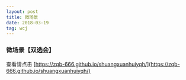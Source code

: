 ```yaml
---
layout: post
title: 微场景
date: 2018-03-19
tag: wcj
---
```



### 微场景【双选会】


查看请点击
[https://zqb-666.github.io/shuangxuanhuiyqh/](https://zqb-666.github.io/shuangxuanhuiyqh/)
